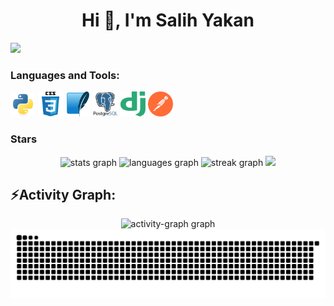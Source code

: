 <h1 align="center">Hi 👋, I'm Salih Yakan</h1>

<div> <a href="https://github.com/salihyakan" target="_blank"><img src="https://img.shields.io/badge/GitHub-100000?style=for-the-badge&logo=github&logoColor=white" target="_blank"></a>
</div>

</div><h3 align="left">Languages and Tools:</h3>
<p align="left">
<img src="https://raw.githubusercontent.com/teamedwardforever/Readme-Generator/71f25dd8b98329b168142a6b782a107b75eab178/svg/Skills/Languages/python-original.svg" alt="Python" width="40" height="40"/>
<img src="https://raw.githubusercontent.com/teamedwardforever/Readme-Generator/71f25dd8b98329b168142a6b782a107b75eab178/svg/Skills/Frontend/css3-original-wordmark.svg" alt="Css" width="40" height="40"/>
<img src="https://raw.githubusercontent.com/teamedwardforever/Readme-Generator/71f25dd8b98329b168142a6b782a107b75eab178/svg/Skills/Database/sqlite-icon.svg" alt="Sqlite" width="40" height="40"/>
<img src="https://raw.githubusercontent.com/teamedwardforever/Readme-Generator/71f25dd8b98329b168142a6b782a107b75eab178/svg/Skills/Database/postgresql-original-wordmark.svg" alt="Postgresql" width="40" height="40"/>
<img src="https://raw.githubusercontent.com/teamedwardforever/Readme-Generator/71f25dd8b98329b168142a6b782a107b75eab178/svg/Skills/Framework/django.svg" alt="Django" width="40" height="40"/>
<img src="https://raw.githubusercontent.com/teamedwardforever/Readme-Generator/71f25dd8b98329b168142a6b782a107b75eab178/svg/Skills/Software/getpostman-icon.svg" alt="Postman" width="40" height="40"/>
</p>

<h3 align="left">Stars</h3>
<div align="center">
  <img src="https://github-readme-stats.vercel.app/api?username=salihyakan&hide_title=false&hide_rank=false&show_icons=true&include_all_commits=true&count_private=true&disable_animations=false&theme=dracula&locale=en&hide_border=false&order=1"     height="150" alt="stats graph"  />
  <img src="https://github-readme-stats.vercel.app/api/top-langs?username=salihyakan&locale=en&hide_title=false&layout=compact&card_width=320&langs_count=5&theme=dracula&hide_border=false&order=2" height="150" alt="languages graph"  />
  <img src="https://streak-stats.demolab.com?user=salihyakan&locale=en&mode=daily&theme=dracula&hide_border=false&border_radius=5&order=3" height="150" alt="streak graph"  />
  <img src="https://user-images.githubusercontent.com/73097560/115834477-dbab4500-a447-11eb-908a-139a6edaec5c.gif"><h2 align="left">⚡Activity Graph:</h2>
  <img src="https://github-readme-activity-graph.vercel.app/graph?username=salihyakan&radius=16&theme=react&area=true&order=5" height="300" alt="activity-graph graph"  />
</div>


<picture>
  <source media="(prefers-color-scheme: dark)" srcset="https://raw.githubusercontent.com/salihyakan/salihyakan/output/github-contribution-grid-snake-dark.svg">
  <source media="(prefers-color-scheme: light)" srcset="https://raw.githubusercontent.com/salihyakan/salihyakan/output/github-contribution-grid-snake.svg">
  <img alt="github contribution grid snake animation" src="https://raw.githubusercontent.com/salihyakan/salihyakan/output/github-contribution-grid-snake.svg">
</picture>

